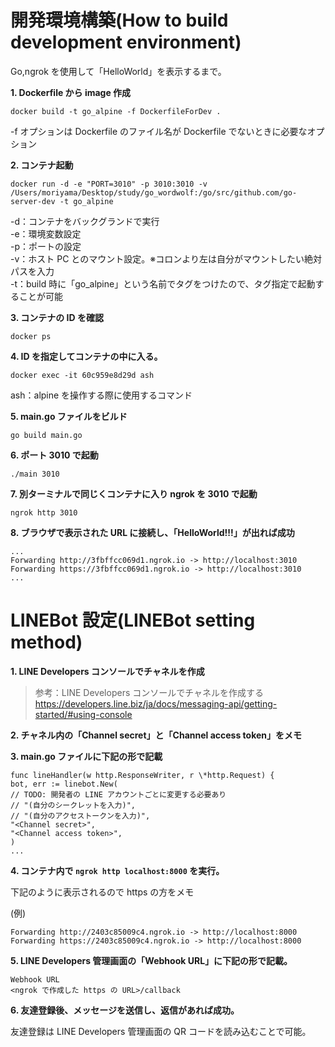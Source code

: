 # 開発環境構築(How to build development environment)

Go,ngrok を使用して「HelloWorld」を表示するまで。

**1. Dockerfile から image 作成**

```
docker build -t go_alpine -f DockerfileForDev .
```

-f オプションは Dockerfile のファイル名が Dockerfile でないときに必要なオプション

**2. コンテナ起動**

```
docker run -d -e "PORT=3010" -p 3010:3010 -v /Users/moriyama/Desktop/study/go_wordwolf:/go/src/github.com/go-server-dev -t go_alpine
```

-d：コンテナをバックグランドで実行  
-e：環境変数設定  
-p：ポートの設定  
-v：ホスト PC とのマウント設定。※コロンより左は自分がマウントしたい絶対パスを入力  
-t：build 時に「go_alpine」という名前でタグをつけたので、タグ指定で起動することが可能

**3. コンテナの ID を確認**

```
docker ps
```

**4. ID を指定してコンテナの中に入る。**

```
docker exec -it 60c959e8d29d ash
```

ash：alpine を操作する際に使用するコマンド

**5. main.go ファイルをビルド**

```
go build main.go
```

**6. ポート 3010 で起動**

```
./main 3010
```

**7. 別ターミナルで同じくコンテナに入り ngrok を 3010 で起動**

```
ngrok http 3010
```

**8. ブラウザで表示された URL に接続し、「HelloWorld!!!」が出れば成功**

```
...
Forwarding http://3fbffcc069d1.ngrok.io -> http://localhost:3010
Forwarding https://3fbffcc069d1.ngrok.io -> http://localhost:3010
...
```

# LINEBot 設定(LINEBot setting method)

**1. LINE Developers コンソールでチャネルを作成**

> 参考：LINE Developers コンソールでチャネルを作成する
> https://developers.line.biz/ja/docs/messaging-api/getting-started/#using-console

**2. チャネル内の「Channel secret」と「Channel access token」をメモ**

**3. main.go ファイルに下記の形で記載**

```
func lineHandler(w http.ResponseWriter, r \*http.Request) {
bot, err := linebot.New(
// TODO: 開発者の LINE アカウントごとに変更する必要あり
// "(自分のシークレットを入力)",
// "(自分のアクセストークンを入力)",
"<Channel secret>",
"<Channel access token>",
)
...
```

**4. コンテナ内で `ngrok http localhost:8000` を実行。**

下記のように表示されるので https の方をメモ

(例)

```
Forwarding http://2403c85009c4.ngrok.io -> http://localhost:8000
Forwarding https://2403c85009c4.ngrok.io -> http://localhost:8000
```

**5. LINE Developers 管理画面の「Webhook URL」に下記の形で記載。**

```
Webhook URL
<ngrok で作成した https の URL>/callback
```

**6. 友達登録後、メッセージを送信し、返信があれば成功。**

友達登録は LINE Developers 管理画面の QR コードを読み込むことで可能。
